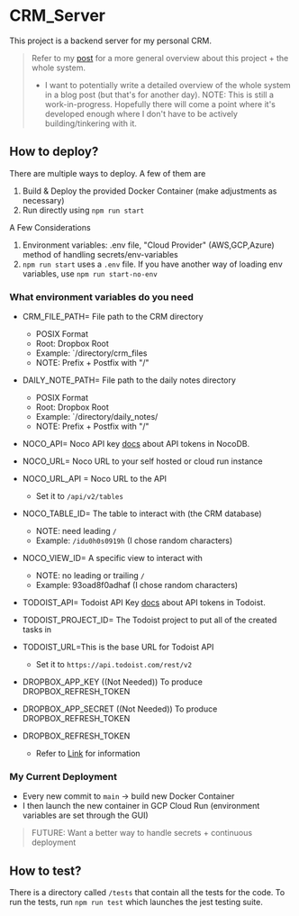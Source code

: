 # CRM_Server
This project is a backend server for my personal CRM.

> Refer to my [post](https://andrewleeofficial.com/projects/crm_project) for a more general overview about this project + the whole system.
> - I want to potentially write a detailed overview of the whole system in a blog post (but that's for another day).
> NOTE: This is still a work-in-progress. Hopefully there will come a point where it's developed enough where I don't have to be actively building/tinkering with it.



## How to deploy?
There are multiple ways to deploy. A few of them are
1. Build & Deploy the provided Docker Container (make adjustments as necessary)
2. Run directly using `npm run start`

A Few Considerations
1. Environment variables: .env file, "Cloud Provider" (AWS,GCP,Azure) method of handling secrets/env-variables
2. `npm run start` uses a `.env` file. If you have another way of loading env variables, use `npm run start-no-env`


### What environment variables do you need
- CRM_FILE_PATH= File path to the CRM directory
  - POSIX Format
  - Root: Dropbox Root
  - Example: `/directory/crm_files
  - NOTE: Prefix + Postfix with "/"
- DAILY_NOTE_PATH= File path to the daily notes directory
  - POSIX Format
  - Root: Dropbox Root
  - Example: `/directory/daily_notes/
  - NOTE: Prefix + Postfix with "/"


- NOCO_API= Noco API key [docs](https://docs.nocodb.com/account-settings/api-tokens) about API tokens in NocoDB.
- NOCO_URL= Noco URL to your self hosted or cloud run instance
- NOCO_URL_API = Noco URL to the API
  - Set it to `/api/v2/tables`
- NOCO_TABLE_ID= The table to interact with (the CRM database)
  - NOTE: need leading `/`
  - Example: `/idu0h0s0919h` (I chose random characters)
- NOCO_VIEW_ID= A specific view to interact with
  - NOTE: no leading or trailing `/`
  - Example: 93oad8f0adhaf (I chose random characters)

- TODOIST_API= Todoist API Key [docs](https://developer.todoist.com/rest/v2/#authorization) about API tokens in Todoist.
- TODOIST_PROJECT_ID= The Todoist project to put all of the created tasks in
- TODOIST_URL=This is the base URL for Todoist API
  - Set it to `https://api.todoist.com/rest/v2`

- DROPBOX_APP_KEY ((Not Needed)) To produce DROPBOX_REFRESH_TOKEN
- DROPBOX_APP_SECRET ((Not Needed)) To produce DROPBOX_REFRESH_TOKEN
- DROPBOX_REFRESH_TOKEN
  - Refer to [Link](https://www.codemzy.com/blog/dropbox-long-lived-access-refresh-token) for information

### My Current Deployment
- Every new commit to `main` -> build new Docker Container
- I then launch the new container in GCP Cloud Run (environment variables are set through the GUI)

> FUTURE: Want a better way to handle secrets + continuous deployment


## How to test?

There is a directory called `/tests` that contain all the tests for the code.
To run the tests, run `npm run test` which launches the jest testing suite.